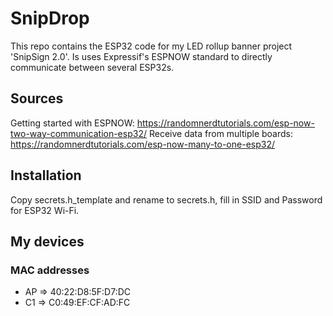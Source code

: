 # SnipDrop
This repo contains the ESP32 code for my LED rollup banner project 'SnipSign 2.0'. Is uses Expressif's ESPNOW standard to directly communicate between several ESP32s.

## Sources
Getting started with ESPNOW: https://randomnerdtutorials.com/esp-now-two-way-communication-esp32/
Receive data from multiple boards: https://randomnerdtutorials.com/esp-now-many-to-one-esp32/

## Installation
Copy secrets.h_template and rename to secrets.h, fill in SSID and Password for ESP32 Wi-Fi.

## My devices

### MAC addresses
* AP => 40:22:D8:5F:D7:DC
* C1 => C0:49:EF:CF:AD:FC